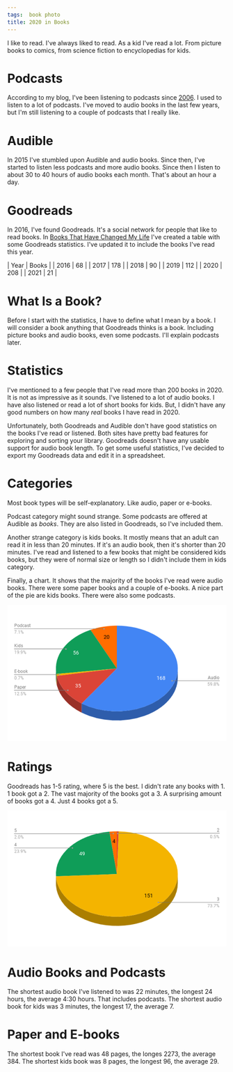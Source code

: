 ```yaml
---
tags:  book photo
title: 2020 in Books
---
```

I like to read. I've always liked to read. As a kid I've read a lot. From picture books to comics, from science fiction to encyclopedias for kids.

# Podcasts

According to my blog, I've been listening to podcasts since [2006](/podcasts). I used to listen to a lot of podcasts. I've moved to audio books in the last few years, but I'm still listening to a couple of podcasts that I really like.

# Audible

In 2015 I've stumbled upon Audible and audio books. Since then, I've started to listen less podcasts and more audio books. Since then I listen to about 30 to 40 hours of audio books each month. That's about an hour a day.

# Goodreads

In 2016, I've found Goodreads. It's a social network for people that like to read books. In [Books That Have Changed My Life](/books-that-have-changed-my-life) I've created a table with some Goodreads statistics. I've updated it to include the books I've read this year.

| Year | Books |
| 2016 |    68 |
| 2017 |   178 |
| 2018 |    90 |
| 2019 |   112 |
| 2020 |   208 |
| 2021 |    21 |

# What Is a Book?

Before I start with the statistics, I have to define what I mean by a book. I will consider a book anything that Goodreads thinks is a book. Including picture books and audio books, even some podcasts. I'll explain podcasts later.

# Statistics

I've mentioned to a few people that I've read more than 200 books in 2020. It is not as impressive as it sounds. I've listened to a lot of audio books. I have also listened or read a lot of short books for kids. But, I didn't have any good numbers on how many *real* books I have read in 2020.

Unfortunately, both Goodreads and Audible don't have good statistics on the books I've read or listened. Both sites have pretty bad features for exploring and sorting your library. Goodreads doesn't have any usable support for audio book length. To get some useful statistics, I've decided to export my Goodreads data and edit it in a spreadsheet.

# Categories

Most book types will be self-explanatory. Like audio, paper or e-books.

Podcast category might sound strange. Some podcasts are offered at Audible as *books*. They are also listed in Goodreads, so I've included them.

Another strange category is kids books. It mostly means that an adult can read it in less than 20 minutes. If it's an audio book, then it's shorter than 20 minutes. I've read and listened to a few books that might be considered kids books, but they were of normal size or length so I didn't include them in kids category.

Finally, a chart. It shows that the majority of the books I've read were audio books. There were some paper books and a couple of e-books. A nice part of the pie are kids books. There were also some podcasts.

![Category](/assets/2020-in-books/category.png "Category")

# Ratings

Goodreads has 1-5 rating, where 5 is the best. I didn't rate any books with 1. 1 book got a 2. The vast majority of the books got a 3. A surprising amount of books got a 4. Just 4 books got a 5.

![Rating](/assets/2020-in-books/rating.png "Rating")

# Audio Books and Podcasts

The shortest audio book I've listened to was 22 minutes, the longest 24 hours, the average 4:30 hours. That includes podcasts. The shortest audio book for kids was 3 minutes, the longest 17, the average 7.

# Paper and E-books

The shortest book I've read was 48 pages, the longes 2273, the average 384. The shortest kids book was 8 pages, the longest 96, the average 29.
